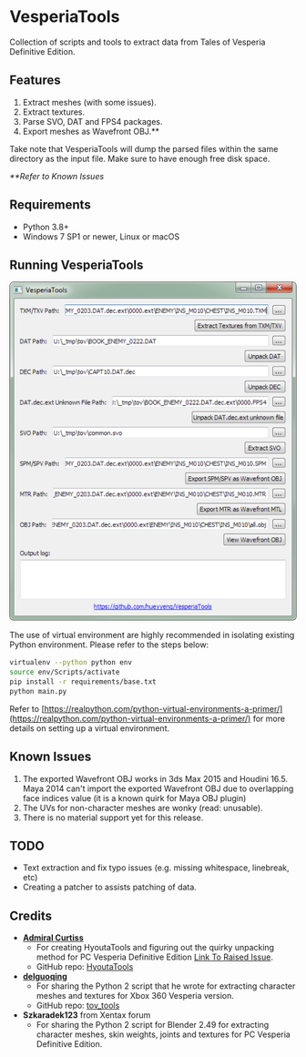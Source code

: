 # VesperiaTools
Collection of scripts and tools to extract data from Tales of Vesperia Definitive Edition.

## Features
1. Extract meshes (with some issues).
2. Extract textures.
3. Parse SVO, DAT and FPS4 packages.
4. Export meshes as Wavefront OBJ.**

Take note that VesperiaTools will dump the parsed files within the same directory as the input file. Make sure to have enough free disk space.

_**Refer to Known Issues_

## Requirements
- Python 3.8+
- Windows 7 SP1 or newer, Linux or macOS

## Running VesperiaTools
![vesperia_tools_screenshot.png](docs/images/vesperia_tools_screenshot.png)

The use of virtual environment are highly recommended in isolating existing Python environment. Please refer to the steps below:
```bash
virtualenv --python python env
source env/Scripts/activate
pip install -r requirements/base.txt
python main.py
```

Refer to [https://realpython.com/python-virtual-environments-a-primer/](https://realpython.com/python-virtual-environments-a-primer/) for more details on setting up a virtual environment.

## Known Issues
1. The exported Wavefront OBJ works in 3ds Max 2015 and Houdini 16.5. Maya 2014 can't import the exported Wavefront OBJ due to overlapping face indices value (it is a known quirk for Maya OBJ plugin)
2. The UVs for non-character meshes are wonky (read: unusable).
3. There is no material support yet for this release.

## TODO
- Text extraction and fix typo issues (e.g. missing whitespace, linebreak, etc)
- Creating a patcher to assists patching of data.

## Credits
- __[Admiral Curtiss](https://github.com/AdmiralCurtiss)__
  - For creating HyoutaTools and figuring out the quirky unpacking method for PC Vesperia Definitive Edition [Link To Raised Issue](https://github.com/AdmiralCurtiss/HyoutaTools/issues/7).
  - GitHub repo: [HyoutaTools](https://github.com/AdmiralCurtiss/HyoutaTools)
- __[delguoqing](https://github.com/delguoqing)__
  - For sharing the Python 2 script that he wrote for extracting character meshes and textures for Xbox 360 Vesperia version.
  - GitHub repo: [tov_tools](https://github.com/delguoqing/various/tree/master/tov_tools)
- __Szkaradek123__ from Xentax forum
  - For sharing the Python 2 script for Blender 2.49 for extracting character meshes, skin weights, joints and textures for PC Vesperia Definitive Edition.
